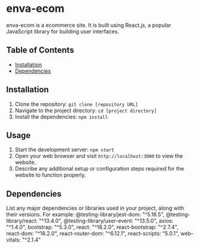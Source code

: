 # enva-ecom

enva-ecom is a ecommerce site. It is built using React.js, a popular JavaScript library for building user interfaces.

## Table of Contents


- [Installation](#installation)
- [Dependencies](#dependencies)


## Installation

1. Clone the repository: `git clone [repository URL]`
2. Navigate to the project directory: `cd [project directory]`
3. Install the dependencies: `npm install`

## Usage

1. Start the development server: `npm start`
2. Open your web browser and visit `http://localhost:3000` to view the website.
3. Describe any additional setup or configuration steps required for the website to function properly.


## Dependencies

List any major dependencies or libraries used in your project, along with their versions. For example:
 @testing-library/jest-dom: "^5.16.5",
 @testing-library/react: "^13.4.0",
 @testing-library/user-event: "^13.5.0",
 axios: "^1.4.0",
 bootstrap: "^5.3.0",
 react: "^18.2.0",
 react-bootstrap: "^2.7.4",
 react-dom: "^18.2.0",
 react-router-dom: "^6.12.1",
 react-scripts: "5.0.1",
 web-vitals: "^2.1.4"


